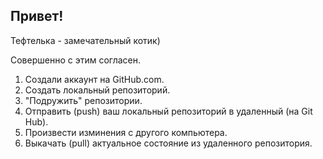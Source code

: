 ## Привет!

Тефтелька - замечательный котик)

Совершенно с этим согласен.

1. Создали аккаунт на GitHub.com.
2. Создать локальный репозиторий.
3. "Подружить" репозитории.
4. Отправить (push) ваш локальный репозиторий в удаленный (на Git Hub).
5. Произвести изминения с другого компьютера.
6. Выкачать (pull) актуальное состояние из удаленного репозитория.